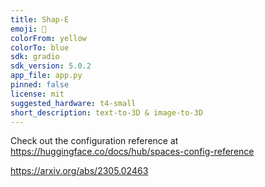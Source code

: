 ```yaml
---
title: Shap-E
emoji: 🧢
colorFrom: yellow
colorTo: blue
sdk: gradio
sdk_version: 5.0.2
app_file: app.py
pinned: false
license: mit
suggested_hardware: t4-small
short_description: text-to-3D & image-to-3D
---
```


Check out the configuration reference at https://huggingface.co/docs/hub/spaces-config-reference

https://arxiv.org/abs/2305.02463
